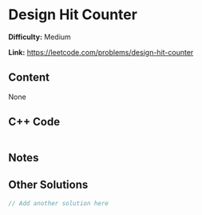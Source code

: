 # Design Hit Counter

**Difficulty:** Medium

**Link:** https://leetcode.com/problems/design-hit-counter

## Content

None

## C++ Code

```cpp

```
## Notes

<!--
Add your notes here.

-->
## Other Solutions

```cpp
// Add another solution here
```
